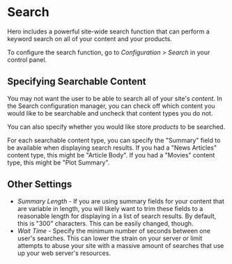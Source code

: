 # Search

Hero includes a powerful site-wide search function that can perform a keyword search on all of your content and your products.

To configure the search function, go to *Configuration > Search* in your control panel.

## Specifying Searchable Content

You may not want the user to be able to search all of your site's *content*.  In the Search configuration manager, you can check off which content you would like to be searchable and uncheck that content types you do not.

You can also specify whether you would like store *products* to be searched.

For each searchable content type, you can specify the "Summary" field to be available when displaying search results.  If you had a "News Articles" content type, this might be "Article Body".  If you had a "Movies" content type, this might be "Plot Summary".

## Other Settings

* *Summary Length* - If you are using summary fields for your content that are variable in length, you will likely want to trim these fields to a reasonable length for displaying in a list of search results.  By default, this is "300" characters.  This can be easily changed, though.
* *Wait Time* - Specify the minimum number of seconds between one user's searches.  This can lower the strain on your server or limit attempts to abuse your site with a massive amount of searches that use up your web server's resources.